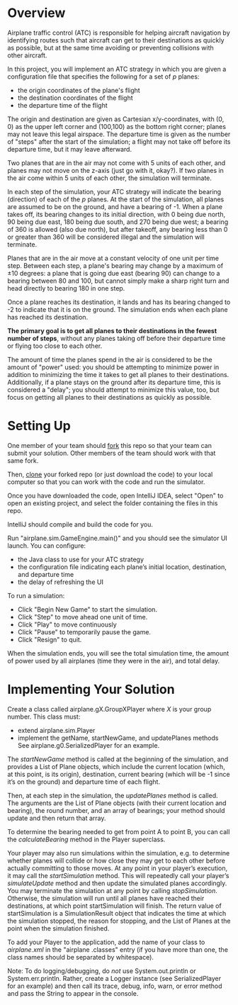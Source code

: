# Overview
Airplane traffic control (ATC) is responsible for helping aircraft navigation by identifying routes such that aircraft can get to their destinations as quickly as possible, but at the same time avoiding or preventing collisions with other aircraft.

In this project, you will implement an ATC strategy in which you are given a configuration file that specifies the following for a set of _p_ planes:
* the origin coordinates of the plane's flight
* the destination coordinates of the flight
* the departure time of the flight

The origin and destination are given as Cartesian x/y-coordinates, with (0, 0) as the upper left corner and (100,100) as the bottom right corner; planes may not leave this legal airspace. 
The departure time is given as the number of "steps" after the start of the simulation; a flight may not take off before its departure time, but it may leave afterward.

Two planes that are in the air may not come with 5 units of each other, and planes may not move on the z-axis (just go with it, okay?). 
If two planes in the air come within 5 units of each other, the simulation will terminate.

In each step of the simulation, your ATC strategy will indicate the bearing (direction) of each of the _p_ planes. 
At the start of the simulation, all planes are assumed to be on the ground, and have a bearing of -1. 
When a plane takes off, its bearing changes to its initial direction, with 0 being due north, 90 being due east, 180 being due south, and 270 being due west; a bearing of 360 is allowed (also due north), but after takeoff, any bearing less than 0 or greater than 360 will be considered illegal and the simulation will terminate.

Planes that are in the air move at a constant velocity of one unit per time step. 
Between each step, a plane's bearing may change by a maximum of ±10 degrees: a plane that is going due east (bearing 90) can change to a bearing between 80 and 100, but cannot simply make a sharp right turn and head directly to bearing 180 in one step.

Once a plane reaches its destination, it lands and has its bearing changed to -2 to indicate that it is on the ground. 
The simulation ends when each plane has reached its destination.

**The primary goal is to get all planes to their destinations in the fewest number of steps**, without any planes taking off before their departure time or flying too close to each other.

The amount of time the planes spend in the air is considered to be the amount of "power" used: you should be attempting to minimize power in addition to minimizing the time it takes to get all planes to their destinations. 
Additionally, if a plane stays on the ground after its departure time, this is considered a "delay"; you should attempt to minimize this value, too, but focus on getting all planes to their destinations as quickly as possible.

# Setting Up
One member of your team should [fork](https://docs.github.com/en/pull-requests/collaborating-with-pull-requests/working-with-forks/fork-a-repo) this repo so that your team can submit your solution.
Other members of the team should work with that same fork.

Then, [clone](https://docs.github.com/en/repositories/creating-and-managing-repositories/cloning-a-repository) your forked repo (or just download the code) to your local computer so that you can work with the code and run the simulator.

Once you have downloaded the code, open IntelliJ IDEA, select "Open" to open an existing project, and select the folder containing the files in this repo.

IntelliJ should compile and build the code for you.

Run "airplane.sim.GameEngine.main()" and you should see the simulator UI launch. 
You can configure:
* the Java class to use for your ATC strategy
* the configuration file indicating each plane’s initial location, destination, and departure time
* the delay of refreshing the UI

To run a simulation:
* Click "Begin New Game" to start the simulation.
* Click "Step" to move ahead one unit of time.
* Click "Play" to move continuously
* Click "Pause" to temporarily pause the game.
* Click "Resign" to quit.

When the simulation ends, you will see the total simulation time, the amount of power used by all airplanes (time they were in the air), and total delay.

# Implementing Your Solution
Create a class called airplane.gX.GroupXPlayer where _X_ is your group number. 
This class must:
* extend airplane.sim.Player
* implement the getName, startNewGame, and updatePlanes methods
See airplane.g0.SerializedPlayer for an example.
  
The *startNewGame* method is called at the beginning of the simulation, and provides a List of Plane objects, which include the current location (which, at this point, is its origin), destination, current bearing (which will be -1 since it’s on the ground) and departure time of each flight.

Then, at each step in the simulation, the *updatePlanes* method is called. 
The arguments are the List of Plane objects (with their current location and bearing), the round number, and an array of bearings; your method should update and then return that array.

To determine the bearing needed to get from point A to point B, you can call the *calculateBearing* method in the Player superclass.

Your player may also run simulations within the simulation, e.g. to determine whether planes will collide or how close they may get to each other before actually committing to those moves. 
At any point in your player’s execution, it may call the *startSimulation* method. 
This will repeatedly call your player’s *simulateUpdate* method and then update the simulated planes accordingly. 
You may terminate the simulation at any point by calling *stopSimulation*. 
Otherwise, the simulation will run until all planes have reached their destinations, at which point startSimulation will finish. 
The return value of startSimulation is a SimulationResult object that indicates the time at which the simulation stopped, the reason for stopping, and the List of Planes at the point when the simulation finished.

To add your Player to the application, add the name of your class to *airplane.xml* in the "airplane .classes" entry (if you have more than one, the class names should be separated by whitespace).

Note: To do logging/debugging, do _not_ use System.out.println or System.err.println. 
Rather, create a Logger instance (see SerializedPlayer for an example) and then call its trace, debug, info, warn, or error method and pass the String to appear in the console.
